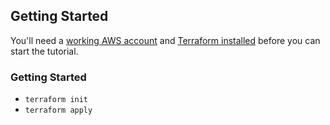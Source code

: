 
## Getting Started

You'll need a [working AWS account](https://aws.amazon.com) and [Terraform installed](https://learn.hashicorp.com/terraform/getting-started/install.html) before you can start the tutorial. 

### Getting Started

* `terraform init`
* `terraform apply`
